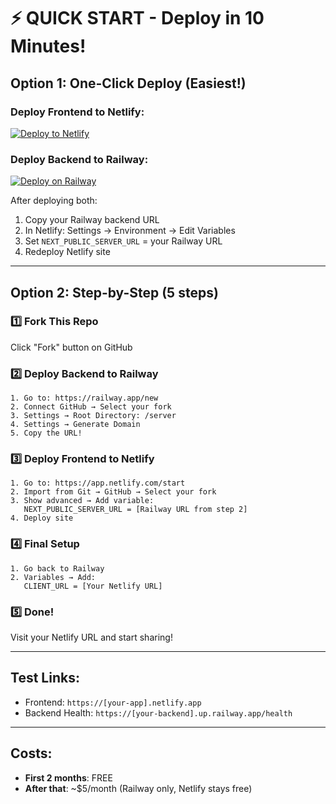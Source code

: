 # ⚡ QUICK START - Deploy in 10 Minutes!

## Option 1: One-Click Deploy (Easiest!)

### Deploy Frontend to Netlify:
[![Deploy to Netlify](https://www.netlify.com/img/deploy/button.svg)](https://app.netlify.com/start/deploy?repository=https://github.com/YOUR_USERNAME/screenshare-app)

### Deploy Backend to Railway:
[![Deploy on Railway](https://railway.app/button.svg)](https://railway.app/new/template?template=https://github.com/YOUR_USERNAME/screenshare-app)

After deploying both:
1. Copy your Railway backend URL
2. In Netlify: Settings → Environment → Edit Variables
3. Set `NEXT_PUBLIC_SERVER_URL` = your Railway URL
4. Redeploy Netlify site

---

## Option 2: Step-by-Step (5 steps)

### 1️⃣ Fork This Repo
Click "Fork" button on GitHub

### 2️⃣ Deploy Backend to Railway
```
1. Go to: https://railway.app/new
2. Connect GitHub → Select your fork
3. Settings → Root Directory: /server
4. Settings → Generate Domain
5. Copy the URL!
```

### 3️⃣ Deploy Frontend to Netlify  
```
1. Go to: https://app.netlify.com/start
2. Import from Git → GitHub → Select your fork
3. Show advanced → Add variable:
   NEXT_PUBLIC_SERVER_URL = [Railway URL from step 2]
4. Deploy site
```

### 4️⃣ Final Setup
```
1. Go back to Railway
2. Variables → Add:
   CLIENT_URL = [Your Netlify URL]
```

### 5️⃣ Done! 
Visit your Netlify URL and start sharing!

---

## Test Links:
- Frontend: `https://[your-app].netlify.app`
- Backend Health: `https://[your-backend].up.railway.app/health`

---

## Costs:
- **First 2 months**: FREE
- **After that**: ~$5/month (Railway only, Netlify stays free)
